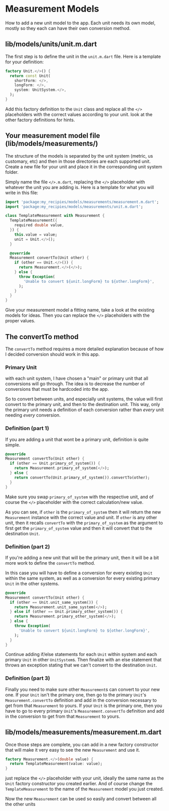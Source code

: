 # Measurement Models

How to add a new unit model to the app. Each unit needs its own model, mostly so they each can have their own conversion method.

## lib/models/units/unit.m.dart

The first step is to define the unit in the `unit.m.dart` file. Here is a template for your definition:

```dart
factory Unit.</>() {
  return const Unit(
    shortForm: </>,
    longForm: </>,
    system: UnitSystem.</>,
  );
}
```

Add this factory definition to the `Unit` class and replace all the `</>` placeholders with the correct values according to your unit. look at the other factory definitions for hints.

## Your measurement model file (lib/models/measurements/)

The structure of the models is separated by the unit system (metric, us customary, etc) and then in those directories are each supported unit. Create a new file for your unit and place it in the corresponding unit system folder.

Simply name the file `</>.m.dart`, replacing the `</>` placeholder with whatever the unit you are adding is. Here is a template for what you will write in this file:

```dart
import 'package:my_recipies/models/measurements/measurement.m.dart';
import 'package:my_recipies/models/measurements/unit.m.dart';

class TemplateMeasurement with Measurement {
  TemplateMeasurement({
    required double value,
  }) {
    this.value = value;
    unit = Unit.</>();
  }

  @override
  Measurement convertTo(Unit other) {
    if (other == Unit.</>()) {
      return Measurement.</>(</>);
    } else {
      throw Exception(
        'Unable to convert ${unit.longForm} to ${other.longForm}',
      );
    }
  }
}
```

Give your measurement model a fitting name, take a look at the existing models for ideas. Then you can replace the `</>` placeholders with the proper values.

## The convertTo method

The `convertTo` method requires a more detailed explanation because of how I decided conversion should work in this app.

### Primary Unit

with each unit system, I have chosen a "main" or primary unit that all conversions will go through. The idea is to decrease the number of conversions that must be hardcoded into the app.

So to convert between units, and especially unit systems, the value will first convert to the primary unit, and then to the destination unit. This way, only the primary unit needs a definition of each conversion rather than *every* unit needing *every* conversion.

### Definition (part 1)

If you are adding a unit that wont be a primary unit, definition is quite simple.

```dart
@override
Measurement convertTo(Unit other) {
  if (other == Unit.primary_of_system()) {
    return Measurement.primary_of_system(</>);
  } else {
    return convertTo(Unit.primary_of_system()).convertTo(other);
  }
}
```

Make sure you swap `primary_of_system` with the respective unit, and of course the `</>` placeholder with the correct calculation/new value.

As you can see, if `other` is the `primary_of_system` then it will return the new `Measurement` instance with the correct value and unit. If `other` is any other unit, then it recalls `convertTo` with the `primary_of_system` as the argument to first get the `primary_of_system` value and then it will convert that to the destination `Unit`.

### Definition (part 2)

If you're adding a new unit that will be the primary unit, then it will be a bit more work to define the `convertTo` method.

In this case you will have to define a conversion for every existing `Unit` within the same system, as well as a conversion for every existing primary `Unit` in the other systems.

```dart
@override
Measurement convertTo(Unit other) {
  if (other == Unit.unit_same_system()) {
    return Measurement.unit_same_system(</>);
  } else if (other == Unit.primary_other_system()) {
    return Measurement.primary_other_system(</>);
  } else {
    throw Exception(
      'Unable to convert ${unit.longForm} to ${other.longForm}',
    );
  }
}
```

Continue adding if/else statements for each `Unit` within system and each primary `Unit` in other `UnitSystem`s. Then finalize with an else statement that throws an exception stating that we can't convert to the destination `Unit`.

### Definition (part 3)

Finally you need to make sure other `Measurement`s can convert to your new one. If your `Unit` isn't the primary one, then go to the primary `Unit`'s `Measurement.convertTo` definition and add in the conversion necessary to get from that `Measurement` to yours. If your `Unit` is the primary one, then you have to go to every primary `Unit`'s `Measurement.convertTo` definition and add in the conversion to get from that `Measurement` to yours.

## lib/models/measurements/measurement.m.dart

Once those steps are complete, you can add in a new factory constructor that will make it very easy to see the new `Measurement` and use it.

```dart
factory Measurement.</>(double value) {
  return TemplateMeasurement(value: value);
}
```

just replace the `</>` placeholder with your unit, ideally the same name as the `Unit` factory constructor you created earlier. And of course change the `TemplateMeasurement` to the name of the `Measurement` model you just created.

Now the new `Measurement` can be used so easily and convert between all the other units